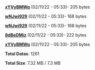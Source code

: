 [**xYVyBMWq**](/data/xYVyBMWq.txt) (02/11/22 - 05:33)- 205 bytes

[**wNJwi929**](/data/wNJwi929.txt) (02/11/22 - 05:33)- 168 bytes

[**wNJwi929**](/data/wNJwi929.txt) (02/11/22 - 05:33)- 168 bytes

[**8dBeDMiz**](/data/8dBeDMiz.txt) (02/11/22 - 05:33)- 222 bytes

[**xYVyBMWq**](/data/xYVyBMWq.txt) (02/11/22 - 05:33)- 205 bytes

**Total Datas**: 1261

**Total Size**: 7.32 MB / 7.3 MB